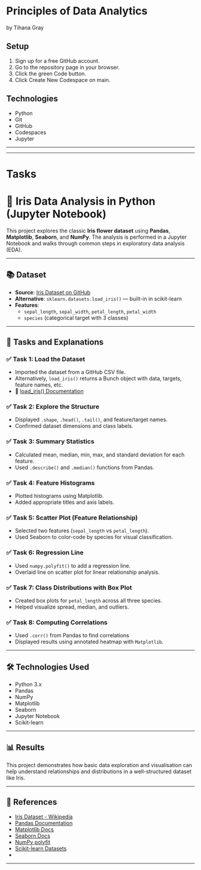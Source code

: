 # Principles of Data Analytics

by Tihana Gray

## Setup

1. Sign up for a free GitHub account.
2. Go to the repository page in your browser.
3. Click the green Code button.
4. Click Create New Codespace on main.

## Technologies

- Python
- Git
- GitHub
- Codespaces
- Jupyter

---
---

# Tasks

# 🌸 Iris Data Analysis in Python (Jupyter Notebook)

This project explores the classic **Iris flower dataset** using **Pandas**, **Matplotlib**, **Seaborn**, and **NumPy**. The analysis is performed in a Jupyter Notebook and walks through common steps in exploratory data analysis (EDA).

---

## 📚 Dataset

- **Source**: [Iris Dataset on GitHub](https://gist.github.com/curran/a08a1080b88344b0c8a7)
- **Alternative**: `sklearn.datasets.load_iris()` — built-in in scikit-learn
- **Features**:  
  - `sepal_length`, `sepal_width`, `petal_length`, `petal_width`
  - `species` (categorical target with 3 classes)

---

## 🧪 Tasks and Explanations

### ✅ Task 1: Load the Dataset
- Imported the dataset from a GitHub CSV file.
- Alternatively, `load_iris()` returns a Bunch object with data, targets, feature names, etc.
- 📖 [load_iris() Documentation](https://scikit-learn.org/stable/modules/generated/sklearn.datasets.load_iris.html)

### ✅ Task 2: Explore the Structure
- Displayed `.shape`, `.head()`, `.tail()`, and feature/target names.
- Confirmed dataset dimensions and class labels.

### ✅ Task 3: Summary Statistics
- Calculated mean, median, min, max, and standard deviation for each feature.
- Used `.describe()` and `.median()` functions from Pandas.

### ✅ Task 4: Feature Histograms
- Plotted histograms using Matplotlib.
- Added appropriate titles and axis labels.

### ✅ Task 5: Scatter Plot (Feature Relationship)
- Selected two features (`sepal_length` vs `petal_length`).
- Used Seaborn to color-code by species for visual classification.

### ✅ Task 6: Regression Line
- Used `numpy.polyfit()` to add a regression line.
- Overlaid line on scatter plot for linear relationship analysis.

### ✅ Task 7: Class Distributions with Box Plot
- Created box plots for `petal_length` across all three species.
- Helped visualize spread, median, and outliers.

### ✅ Task 8: Computing Correlations
- Used `.corr()` from Pandas to find correlations
- Displayed results using annotated heatmap with `Matplotlib`.

---

## 🛠️ Technologies Used

- Python 3.x
- Pandas
- NumPy
- Matplotlib
- Seaborn
- Jupyter Notebook
- Scikit-learn

---

## 📊 Results

This project demonstrates how basic data exploration and visualisation can help understand relationships and distributions in a well-structured dataset like Iris.

---

## 🔗 References

- [Iris Dataset - Wikipedia](https://en.wikipedia.org/wiki/Iris_flower_data_set)
- [Pandas Documentation](https://pandas.pydata.org/)
- [Matplotlib Docs](https://matplotlib.org/)
- [Seaborn Docs](https://seaborn.pydata.org/)
- [NumPy polyfit](https://numpy.org/doc/stable/reference/generated/numpy.polyfit.html)
- [Scikit-learn Datasets](https://scikit-learn.org/stable/datasets/index.html)
- 

---



